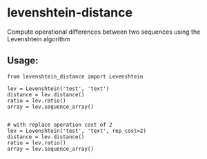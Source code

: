 # levenshtein-distance
Compute operational differences between two sequences using the Levenshtein algorithm


## Usage:
```
from levenshtein_distance import Levenshtein

lev = Levenshtein('test', 'text')
distance = lev.distance()
ratio = lev.ratio()
array = lev.sequence_array()


# with replace operation cost of 2
lev = Levenshtein('test', 'text', rep_cost=2)
distance = lev.distance()
ratio = lev.ratio()
array = lev.sequence_array()
```
